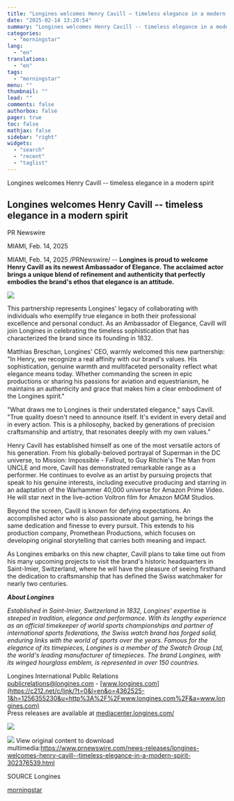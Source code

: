 ```yaml
---
title: "Longines welcomes Henry Cavill — timeless elegance in a modern spirit"
date: "2025-02-14 13:20:54"
summary: "Longines welcomes Henry Cavill -- timeless elegance in a modern spirit Longines welcomes Henry Cavill -- timeless elegance in a modern spirit PR Newswire MIAMI, Feb. 14, 2025 MIAMI, Feb. 14, 2025 /PRNewswire/ -- Longines is proud to welcome Henry Cavill as its newest Ambassador of Elegance. The acclaimed actor..."
categories:
  - "morningstar"
lang:
  - "en"
translations:
  - "en"
tags:
  - "morningstar"
menu: ""
thumbnail: ""
lead: ""
comments: false
authorbox: false
pager: true
toc: false
mathjax: false
sidebar: "right"
widgets:
  - "search"
  - "recent"
  - "taglist"
---
```


Longines welcomes Henry Cavill -- timeless elegance in a modern spirit

Longines welcomes Henry Cavill -- timeless elegance in a modern spirit
----------------------------------------------------------------------

PR Newswire

MIAMI, Feb. 14, 2025


MIAMI, Feb. 14, 2025 /PRNewswire/ -- **Longines is proud to welcome Henry Cavill as its newest Ambassador of Elegance. The acclaimed actor brings a unique blend of refinement and authenticity that perfectly embodies the brand's ethos that elegance is an attitude.**

[![](https://mma.prnewswire.com/media/2619967/Longines_Henry_Cavill.jpg)](https://mma.prnewswire.com/media/2619967/Longines_Henry_Cavill.html)

This partnership represents Longines' legacy of collaborating with individuals who exemplify true elegance in both their professional excellence and personal conduct. As an Ambassador of Elegance, Cavill will join Longines in celebrating the timeless sophistication that has characterized the brand since its founding in 1832.

Matthias Breschan, Longines' CEO, warmly welcomed this new partnership: "In Henry, we recognize a real affinity with our brand's values. His sophistication, genuine warmth and multifaceted personality reflect what elegance means today. Whether commanding the screen in epic productions or sharing his passions for aviation and equestrianism, he maintains an authenticity and grace that makes him a clear embodiment of the Longines spirit."

"What draws me to Longines is their understated elegance," says Cavill. "True quality doesn't need to announce itself. It's evident in every detail and in every action. This is a philosophy, backed by generations of precision craftsmanship and artistry, that resonates deeply with my own values."

Henry Cavill has established himself as one of the most versatile actors of his generation. From his globally-beloved portrayal of Superman in the DC universe, to Mission: Impossible - Fallout, to Guy Ritchie's The Man from UNCLE and more, Cavill has demonstrated remarkable range as a performer. He continues to evolve as an artist by pursuing projects that speak to his genuine interests, including executive producing and starring in an adaptation of the Warhammer 40,000 universe for Amazon Prime Video. He will star next in the live-action Voltron film for Amazon MGM Studios.

Beyond the screen, Cavill is known for defying expectations. An accomplished actor who is also passionate about gaming, he brings the same dedication and finesse to every pursuit. This extends to his production company, Promethean Productions, which focuses on developing original storytelling that carries both meaning and impact.

As Longines embarks on this new chapter, Cavill plans to take time out from his many upcoming projects to visit the brand's historic headquarters in Saint-Imier, Switzerland, where he will have the pleasure of seeing firsthand the dedication to craftsmanship that has defined the Swiss watchmaker for nearly two centuries.

***About Longines*** 

*Established in Saint-Imier, Switzerland in 1832, Longines' expertise is steeped in tradition, elegance and performance. With its lengthy experience as an official timekeeper of world sports championships and partner of international sports federations, the Swiss watch brand has forged solid, enduring links with the world of sports over the years. Famous for the elegance of its timepieces, Longines is a member of the Swatch Group Ltd, the world's leading manufacturer of timepieces. The brand Longines, with its winged hourglass emblem, is represented in over 150 countries.*

Longines International Public Relations  
[publicrelations@longines.com](mailto:publicrelations@longines.com) - [www.longines.com](https://c212.net/c/link/?t=0&l=en&o=4362525-1&h=1256355230&u=http%3A%2F%2Fwww.longines.com%2F&a=www.longines.com)  
Press releases are available at [mediacenter.longines.com/](https://c212.net/c/link/?t=0&l=en&o=4362525-1&h=3799586228&u=https%3A%2F%2Fmediacenter.longines.com%2F&a=mediacenter.longines.com%2F)

[![](https://mma.prnewswire.com/media/2619966/Longines_Logo.jpg)](https://mma.prnewswire.com/media/2619966/Longines_Logo.html)

 ![](https://c212.net/c/img/favicon.png?sn=FL19225&sd=2025-02-14) View original content to download multimedia:<https://www.prnewswire.com/news-releases/longines-welcomes-henry-cavill--timeless-elegance-in-a-modern-spirit-302376539.html>

SOURCE Longines

[morningstar](https://www.morningstar.com/news/pr-newswire/20250214fl19225/longines-welcomes-henry-cavill-timeless-elegance-in-a-modern-spirit)
